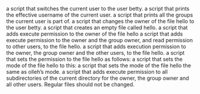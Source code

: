  a script that switches the current user to the user betty.
 a script that prints the effective username of the current user.
 a script that prints all the groups the current user is part of.
  a script that changes the owner of the file hello to the user betty.
 a script that creates an empty file called hello.
 a script that adds execute permission to the owner of the file hello
 a script that adds execute permission to the owner and the group owner, and read permission to other users, to the file hello.
 a script that adds execution permission to the owner, the group owner and the other users, to the file hello.
a script that sets the permission to the file hello as follows:
 a script that sets the mode of the file hello to this:
 a script that sets the mode of the file hello the same as olleh’s mode.
 a script that adds execute permission to all subdirectories of the current directory for the owner, the group owner and all other users. Regular files should not be changed.
